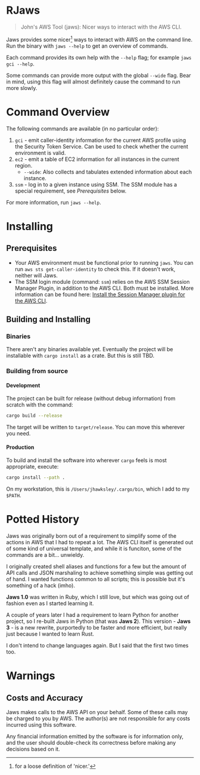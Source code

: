 # RJaws

> John's AWS Tool (jaws): Nicer ways to interact with the AWS CLI.

Jaws provides some nicer[^1] ways to interact with AWS on the command line. Run the binary
with `jaws --help` to get an overview of commands.

Each command provides its own help with the `--help` flag; for example `jaws gci --help`.

Some commands can provide more output with the global `--wide` flag. Bear in mind, using this flag
will almost definitely cause the command to run more slowly.

[^1]: for a loose definition of 'nicer.'

# Command Overview

The following commands are available (in no particular order):

1. `gci` - emit caller-identity information for the current AWS profile using the Security Token Service.  Can be used to check whether the current environment is valid. 
2. `ec2` - emit a table of EC2 information for all instances in the current region.
   * `--wide`: Also collects and tabulates extended information about each instance.
3. `ssm` - log in to a given instance using SSM. The SSM module has a special requirement, see *Prerequisites* below.

For more information, run `jaws --help`.

# Installing

## Prerequisites

* Your AWS environment must be functional prior to running `jaws`. You can
  run `aws sts get-caller-identity` to check this. If it doesn't work, neither will Jaws.
* The SSM login module (command: `ssm`) relies on the AWS SSM Session Manager Plugin, in addition to the AWS CLI.  Both must be installed.  More information can be found here: [Install the Session Manager plugin for the AWS CLI](https://docs.aws.amazon.com/systems-manager/latest/userguide/session-manager-working-with-install-plugin.html).

## Building and Installing

### Binaries

There aren't any binaries available yet.  Eventually the project will be installable with `cargo install` as a crate.  But this is still TBD.

### Building from source

#### Development

The project can be built for release (without debug information) from scratch with the command:

```bash
cargo build --release
```

The target will be written to `target/release`.  You can move this wherever you need.

#### Production

To build and install the software into wherever `cargo` feels is most appropriate, execute:

```bash
cargo install --path .
```

On my workstation, this is `/Users/jhawksley/.cargo/bin`, which I add to my `$PATH`.

# Potted History

Jaws was originally born out of a requirement to simplify some of the actions in AWS that I had to repeat a lot.  The AWS CLI itself is generated out of some kind of universal template, and while it is funciton, some of the commands are a bit... unwieldy.

I originally created shell aliases and functions for a few but the amount of API calls and JSON marshaling to achieve something simple was getting out of hand.  I wanted functions common to all scripts; this is possible but it's something of a hack (imho).

**Jaws 1.0** was written in Ruby, which I still love, but which was going out of fashion even as I started learning it. 

A couple of years later I had a requirement to learn Python for another project, so I re-built Jaws in Python (that was **Jaws 2**).  This version - **Jaws 3** - is a new rewrite, purportedly to be faster and more efficient, but really just because I wanted to learn Rust.  

I don't intend to change languages again. But I said that the first two times too.

# Warnings

## Costs and Accuracy

Jaws makes calls to the AWS API on your behalf.  Some of these calls may be charged to you by AWS.  The author(s) are not responsible for any costs incurred using this software.

Any financial information emitted by the software is for information only, and the user should double-check its correctness before making any decisions based on it.

